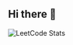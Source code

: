 ## Hi there 👋

<!--
**Muskan8308/Muskan8308** is a ✨ _special_ ✨ repository because its `README.md` (this file) appears on your GitHub profile.

Here are some ideas to get you started:

- 🔭 I’m currently working on ...
- 🌱 I’m currently learning ...
- 👯 I’m looking to collaborate on ...
- 🤔 I’m looking for help with ...
- 💬 Ask me about ...
- 📫 How to reach me: ...
- 😄 Pronouns: ...
- ⚡ Fun fact: ...
## LeetCode Stats  


-->
![LeetCode Stats](https://leetcard.jacoblin.cool/Muskan83038?theme=chartreuse&font=PT%20Sans)

